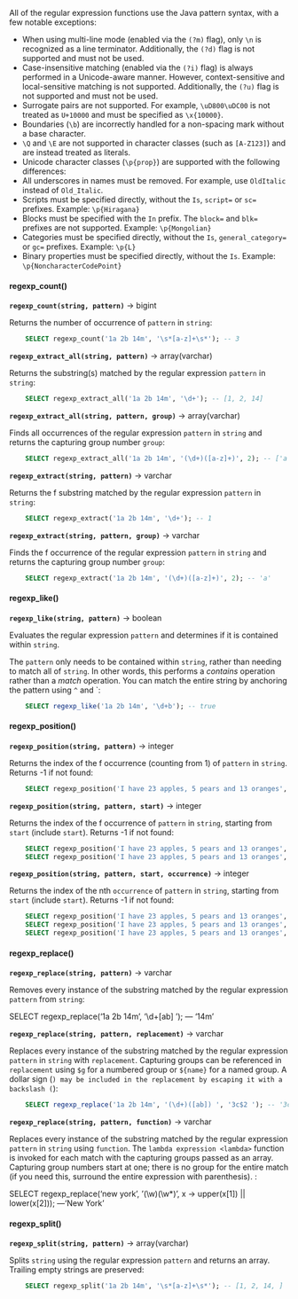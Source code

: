 All of the regular expression functions use the Java pattern syntax, with a few notable exceptions:

- When using multi-line mode (enabled via the `(?m)` flag), only `\n` is recognized as a line terminator. Additionally, the `(?d)` flag is not supported and must not be used.
- Case-insensitive matching (enabled via the `(?i)` flag) is always performed in a Unicode-aware manner. However, context-sensitive and local-sensitive matching is not supported. Additionally, the `(?u)` flag is not supported and must not be used.
- Surrogate pairs are not supported. For example, `\uD800\uDC00` is not treated as `U+10000` and must be specified as `\x{10000}`.
- Boundaries (`\b`) are incorrectly handled for a non-spacing mark without a base character.
- `\Q` and `\E` are not supported in character classes (such as `[A-Z123]`) and are instead treated as literals.
- Unicode character classes (`\p{prop}`) are supported with the following differences:
- All underscores in names must be removed. For example, use `OldItalic` instead of `Old_Italic`.
- Scripts must be specified directly, without the `Is`, `script=` or `sc=` prefixes. Example: `\p{Hiragana}`
- Blocks must be specified with the `In` prefix. The `block=` and `blk=` prefixes are not supported. Example: `\p{Mongolian}`
- Categories must be specified directly, without the `Is`, `general_category=` or `gc=` prefixes. Example: `\p{L}`
- Binary properties must be specified directly, without the `Is`. Example: `\p{NoncharacterCodePoint}`

#### regexp\_count()

**`regexp_count(string, pattern)`** → bigint

Returns the number of occurrence of `pattern` in `string`:

```sql
    SELECT regexp_count('1a 2b 14m', '\s*[a-z]+\s*'); -- 3
```

**`regexp_extract_all(string, pattern)`** → array(varchar)

Returns the substring(s) matched by the regular expression `pattern` in `string`:

```sql
    SELECT regexp_extract_all('1a 2b 14m', '\d+'); -- [1, 2, 14]
```

**`regexp_extract_all(string, pattern, group)`** → array(varchar)

Finds all occurrences of the regular expression `pattern` in `string` and returns the capturing group number `group`:

```sql
    SELECT regexp_extract_all('1a 2b 14m', '(\d+)([a-z]+)', 2); -- ['a', 'b', 'm']
```

**`regexp_extract(string, pattern)`** → varchar

Returns the f substring matched by the regular expression `pattern` in `string`:

```sql
    SELECT regexp_extract('1a 2b 14m', '\d+'); -- 1
```

**`regexp_extract(string, pattern, group)`** → varchar

Finds the f occurrence of the regular expression `pattern` in `string` and returns the capturing group number `group`:

```sql
    SELECT regexp_extract('1a 2b 14m', '(\d+)([a-z]+)', 2); -- 'a'
```

#### regexp\_like()

**`regexp_like(string, pattern)`** → boolean

Evaluates the regular expression `pattern` and determines if it is contained within `string`.

The `pattern` only needs to be contained within `string`, rather than needing to match all of `string`. In other words, this performs a *contains* operation rather than a *match* operation. You can match the entire string by anchoring the pattern using `^` and `:

```sql
    SELECT regexp_like('1a 2b 14m', '\d+b'); -- true
```

#### regexp\_position()

**`regexp_position(string, pattern)`** → integer

Returns the index of the f occurrence (counting from 1) of `pattern` in `string`. Returns -1 if not found:

```sql
    SELECT regexp_position('I have 23 apples, 5 pears and 13 oranges', '\b\d+\b'); -- 8
```

**`regexp_position(string, pattern, start)`** → integer

Returns the index of the f occurrence of `pattern` in `string`, starting from `start` (include `start`). Returns -1 if not found:

```sql
    SELECT regexp_position('I have 23 apples, 5 pears and 13 oranges', '\b\d+\b', 5); -- 8
    SELECT regexp_position('I have 23 apples, 5 pears and 13 oranges', '\b\d+\b', 12); -- 19
```

**`regexp_position(string, pattern, start, occurrence)`** → integer

Returns the index of the nth `occurrence` of `pattern` in `string`, starting from `start` (include `start`). Returns -1 if not found:

```sql
    SELECT regexp_position('I have 23 apples, 5 pears and 13 oranges', '\b\d+\b', 12, 1); -- 19
    SELECT regexp_position('I have 23 apples, 5 pears and 13 oranges', '\b\d+\b', 12, 2); -- 31
    SELECT regexp_position('I have 23 apples, 5 pears and 13 oranges', '\b\d+\b', 12, 3);
```

#### regexp\_replace()

**`regexp_replace(string, pattern)`** → varchar

Removes every instance of the substring matched by the regular expression `pattern` from `string`:

SELECT regexp\_replace(‘1a 2b 14m’, ‘\\d+\[ab\] ’); — ‘14m’

**`regexp_replace(string, pattern, replacement)`** → varchar

Replaces every instance of the substring matched by the regular expression `pattern` in `string` with `replacement`. Capturing groups can be referenced in `replacement` using `$g` for a numbered group or `${name}` for a named group. A dollar sign (`) may be included in the replacement by escaping it with a backslash (`\):

```sql
    SELECT regexp_replace('1a 2b 14m', '(\d+)([ab]) ', '3c$2 '); -- '3ca 3cb 14m'
```

**`regexp_replace(string, pattern, function)`** → varchar

Replaces every instance of the substring matched by the regular expression `pattern` in `string` using `function`. The `lambda expression <lambda>` function is invoked for each match with the capturing groups passed as an array. Capturing group numbers start at one; there is no group for the entire match (if you need this, surround the entire expression with parenthesis). :

SELECT regexp\_replace(‘new york’, ’(\\w)(\\w\*)’, x -> upper(x\[1\]) || lower(x\[2\])); —‘New York’

#### regexp\_split()

**`regexp_split(string, pattern)`** → array(varchar)

Splits `string` using the regular expression `pattern` and returns an array. Trailing empty strings are preserved:

```sql
    SELECT regexp_split('1a 2b 14m', '\s*[a-z]+\s*'); -- [1, 2, 14, ]
```